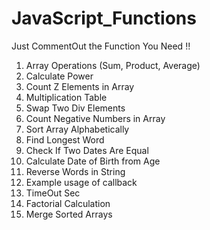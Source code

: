 # JavaScript_Functions

Just CommentOut the Function You Need !!

1) Array Operations (Sum, Product, Average)
2) Calculate Power
3) Count Z Elements in Array
4) Multiplication Table
5) Swap Two Div Elements
6) Count Negative Numbers in Array
7) Sort Array Alphabetically
8) Find Longest Word
9) Check If Two Dates Are Equal
10) Calculate Date of Birth from Age
11) Reverse Words in String
12) Example usage of callback
13) TimeOut Sec
14) Factorial Calculation
15) Merge Sorted Arrays
